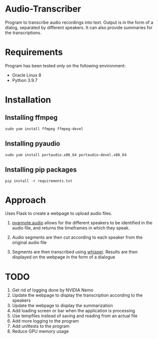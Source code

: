 # Audio-Transcriber
Program to transcribe audio recordings into text. Output is in the form of a dialog, separated by different speakers. It can also provide summaries for the transcriptions.

# Requirements
Program has been tested only on the following environment:
- Oracle Linux 8
- Python 3.9.7

# Installation
## Installing ffmpeg 
```
sudo yum install ffmpeg ffmpeg-devel
```

## Installing pyaudio
```
sudo yum install portaudio.x86_64 portaudio-devel.x86_64

```

## Installing pip packages
```
pip install -r requirements.txt
```

# Approach
Uses Flask to create a webpage to upload audio files. 

1. [pyannote.audio](https://github.com/pyannote/pyannote-audio) allows for the different speakers to be identified in the audio file, and returns the timeframes in which they speak. 

2. Audio segments are then cut according to each speaker from the original audio file

3. Segments are then transcribed using [whisper](https://github.com/openai/whisper). Results are then displayed on the webpage in the form of a dialogue

# TODO
1. Get rid of logging done by NVIDIA Nemo
2. Update the webpage to display the transcription according to the speakers
3. Update the webpage to display the summarization
4. Add loading screen or bar when the application is processing
5. Use tempfiles instead of saving and reading from an actual file
6. Add more logging to the program
7. Add unittests to the program
8. Reduce GPU memory usage
